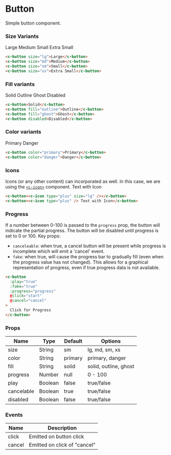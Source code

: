 # Button

Simple button component. 

### Size Variants 

<component-container>
  <c-button size="lg">Large</c-button>
  <c-button size="md">Medium</c-button>
  <c-button size="sm">Small</c-button>
  <c-button size="xs">Extra Small</c-button>
</component-container>

``` html
<c-button size="lg">Large</c-button>
<c-button size="md">Medium</c-button>
<c-button size="sm">Small</c-button>
<c-button size="xs">Extra Small</c-button>
```

### Fill variants

<component-container>
  <c-button>Solid</c-button>
  <c-button fill="outline">Outline</c-button>
  <c-button fill="ghost">Ghost</c-button>
  <c-button disabled>Disabled</c-button>
</component-container>

``` html
<c-button>Solid</c-button>
<c-button fill="outline">Outline</c-button>
<c-button fill="ghost">Ghost</c-button>
<c-button disabled>Disabled</c-button>
```

### Color variants

<component-container>
  <c-button color="primary">Primary</c-button>
  <c-button color="danger">Danger</c-button>
</component-container>

``` html
<c-button color="primary">Primary</c-button>
<c-button color="danger">Danger</c-button>
```

### Icons
Icons (or any other content) can incorporated as well. In this case,
we are using the [`<c-icon>`](/components/icons.md) component.
<component-container>
  <c-button><c-icon type="plus" size="lg" /></c-button>
  <c-button><c-icon type="plus" /> Text with Icon</c-button>
</component-container>

``` html
<c-button><c-icon type="plus" size="lg" /></c-button>
<c-button><c-icon type="plus" /> Text with Icon</c-button>
```

### Progress
If a number between 0-100 is passed to the `progress` prop, the button will indicate the partial progress. The button will be disabled until progress is set to 0 or 100. Key props:
* `canceleable`: when true, a cancel button will be present while progress is incomplete which will emit a 'cancel' event. 
* `fake`: when true, will cause the progress bar to gradually fill (even when the progress value has not changed). This allows for a graphical representation of progress, even if true progress data is not available.

<component-container>
  <progress-button />
</component-container>

``` html
<c-button
  :play="true"
  :fake="true"
  :progress="progress"
  @click="start"
  @cancel="cancel"
>
  Click for Progress
</c-button>
```

### Props

| Name       | Type    | Default | Options               |
| ---------- | --------| ------- | --------------------- |
| size       | String  | sm      | lg, md, sm, xs        |
| color      | String  | primary | primary, danger       |
| fill       | String  | solid   | solid, outline, ghost |
| progress   | Number  | null    | 0 - 100               |
| play       | Boolean | false   | true/false            |
| cancelable | Boolean | true    | true/false            |
| disabled   | Boolean | false   | true/false            |

### Events

| Name       | Description                  |
| ---------- | ---------------------------- |
| click      | Emitted on button click      |
| cancel     | Emitted on click of "cancel" |

